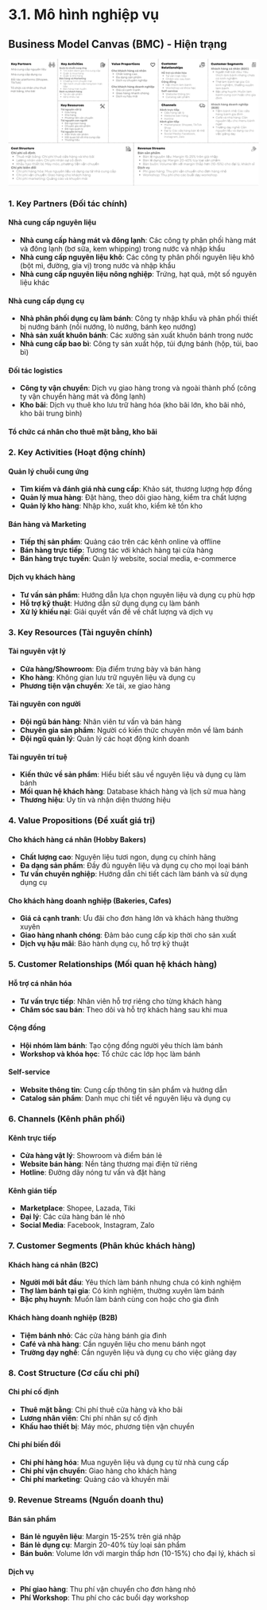 # 3.1. Mô hình nghiệp vụ

## Business Model Canvas (BMC) - Hiện trạng

![BMC](./assets/business-model-canvas.png)

### 1. Key Partners (Đối tác chính)

#### Nhà cung cấp nguyên liệu

- **Nhà cung cấp hàng mát và đông lạnh**: Các công ty phân phối hàng mát và đông lạnh (bơ sữa, kem whipping) trong nước và nhập khẩu
- **Nhà cung cấp nguyên liệu khô**: Các công ty phân phối nguyên liệu khô (bột mì, đường, gia vị) trong nước và nhập khẩu
- **Nhà cung cấp nguyên liệu nông nghiệp**: Trứng, hạt quả, một số nguyên liệu khác

#### Nhà cung cấp dụng cụ

- **Nhà phân phối dụng cụ làm bánh**: Công ty nhập khẩu và phân phối thiết bị nướng bánh (nồi nướng, lò nướng, bánh kẹo nướng)
- **Nhà sản xuất khuôn bánh**: Các xưởng sản xuất khuôn bánh trong nước
- **Nhà cung cấp bao bì**: Công ty sản xuất hộp, túi đựng bánh (hộp, túi, bao bì)

#### Đối tác logistics

- **Công ty vận chuyển**: Dịch vụ giao hàng trong và ngoài thành phố (công ty vận chuyển hàng mát và đông lạnh)
- **Kho bãi**: Dịch vụ thuê kho lưu trữ hàng hóa (kho bãi lớn, kho bãi nhỏ, kho bãi trung bình)

#### Tổ chức cá nhân cho thuê mặt bằng, kho bãi


### 2. Key Activities (Hoạt động chính)

#### Quản lý chuỗi cung ứng

- **Tìm kiếm và đánh giá nhà cung cấp**: Khảo sát, thương lượng hợp đồng
- **Quản lý mua hàng**: Đặt hàng, theo dõi giao hàng, kiểm tra chất lượng
- **Quản lý kho hàng**: Nhập kho, xuất kho, kiểm kê tồn kho

#### Bán hàng và Marketing

- **Tiếp thị sản phẩm**: Quảng cáo trên các kênh online và offline
- **Bán hàng trực tiếp**: Tương tác với khách hàng tại cửa hàng
- **Bán hàng trực tuyến**: Quản lý website, social media, e-commerce

#### Dịch vụ khách hàng

- **Tư vấn sản phẩm**: Hướng dẫn lựa chọn nguyên liệu và dụng cụ phù hợp
- **Hỗ trợ kỹ thuật**: Hướng dẫn sử dụng dụng cụ làm bánh
- **Xử lý khiếu nại**: Giải quyết vấn đề về chất lượng và dịch vụ

### 3. Key Resources (Tài nguyên chính)

#### Tài nguyên vật lý

- **Cửa hàng/Showroom**: Địa điểm trưng bày và bán hàng
- **Kho hàng**: Không gian lưu trữ nguyên liệu và dụng cụ
- **Phương tiện vận chuyển**: Xe tải, xe giao hàng

#### Tài nguyên con người

- **Đội ngũ bán hàng**: Nhân viên tư vấn và bán hàng
- **Chuyên gia sản phẩm**: Người có kiến thức chuyên môn về làm bánh
- **Đội ngũ quản lý**: Quản lý các hoạt động kinh doanh

#### Tài nguyên trí tuệ

- **Kiến thức về sản phẩm**: Hiểu biết sâu về nguyên liệu và dụng cụ làm bánh
- **Mối quan hệ khách hàng**: Database khách hàng và lịch sử mua hàng
- **Thương hiệu**: Uy tín và nhận diện thương hiệu

### 4. Value Propositions (Đề xuất giá trị)

#### Cho khách hàng cá nhân (Hobby Bakers)

- **Chất lượng cao**: Nguyên liệu tươi ngon, dụng cụ chính hãng
- **Đa dạng sản phẩm**: Đầy đủ nguyên liệu và dụng cụ cho mọi loại bánh
- **Tư vấn chuyên nghiệp**: Hướng dẫn chi tiết cách làm bánh và sử dụng dụng cụ

#### Cho khách hàng doanh nghiệp (Bakeries, Cafes)

- **Giá cả cạnh tranh**: Ưu đãi cho đơn hàng lớn và khách hàng thường xuyên
- **Giao hàng nhanh chóng**: Đảm bảo cung cấp kịp thời cho sản xuất
- **Dịch vụ hậu mãi**: Bảo hành dụng cụ, hỗ trợ kỹ thuật

### 5. Customer Relationships (Mối quan hệ khách hàng)

#### Hỗ trợ cá nhân hóa

- **Tư vấn trực tiếp**: Nhân viên hỗ trợ riêng cho từng khách hàng
- **Chăm sóc sau bán**: Theo dõi và hỗ trợ khách hàng sau khi mua

#### Cộng đồng

- **Hội nhóm làm bánh**: Tạo cộng đồng người yêu thích làm bánh
- **Workshop và khóa học**: Tổ chức các lớp học làm bánh

#### Self-service

- **Website thông tin**: Cung cấp thông tin sản phẩm và hướng dẫn
- **Catalog sản phẩm**: Danh mục chi tiết về nguyên liệu và dụng cụ

### 6. Channels (Kênh phân phối)

#### Kênh trực tiếp

- **Cửa hàng vật lý**: Showroom và điểm bán lẻ
- **Website bán hàng**: Nền tảng thương mại điện tử riêng
- **Hotline**: Đường dây nóng tư vấn và đặt hàng

#### Kênh gián tiếp

- **Marketplace**: Shopee, Lazada, Tiki
- **Đại lý**: Các cửa hàng bán lẻ nhỏ
- **Social Media**: Facebook, Instagram, Zalo

### 7. Customer Segments (Phân khúc khách hàng)

#### Khách hàng cá nhân (B2C)

- **Người mới bắt đầu**: Yêu thích làm bánh nhưng chưa có kinh nghiệm
- **Thợ làm bánh tại gia**: Có kinh nghiệm, thường xuyên làm bánh
- **Bậc phụ huynh**: Muốn làm bánh cùng con hoặc cho gia đình

#### Khách hàng doanh nghiệp (B2B)

- **Tiệm bánh nhỏ**: Các cửa hàng bánh gia đình
- **Café và nhà hàng**: Cần nguyên liệu cho menu bánh ngọt
- **Trường dạy nghề**: Cần nguyên liệu và dụng cụ cho việc giảng dạy

### 8. Cost Structure (Cơ cấu chi phí)

#### Chi phí cố định

- **Thuê mặt bằng**: Chi phí thuê cửa hàng và kho bãi
- **Lương nhân viên**: Chi phí nhân sự cố định
- **Khấu hao thiết bị**: Máy móc, phương tiện vận chuyển

#### Chi phí biến đổi

- **Chi phí hàng hóa**: Mua nguyên liệu và dụng cụ từ nhà cung cấp
- **Chi phí vận chuyển**: Giao hàng cho khách hàng
- **Chi phí marketing**: Quảng cáo và khuyến mãi

### 9. Revenue Streams (Nguồn doanh thu)

#### Bán sản phẩm

- **Bán lẻ nguyên liệu**: Margin 15-25% trên giá nhập
- **Bán lẻ dụng cụ**: Margin 20-40% tùy loại sản phẩm
- **Bán buôn**: Volume lớn với margin thấp hơn (10-15%) cho đại lý, khách sỉ

#### Dịch vụ

- **Phí giao hàng**: Thu phí vận chuyển cho đơn hàng nhỏ
- **Phí Workshop**: Thu phí cho các buổi dạy workshop



